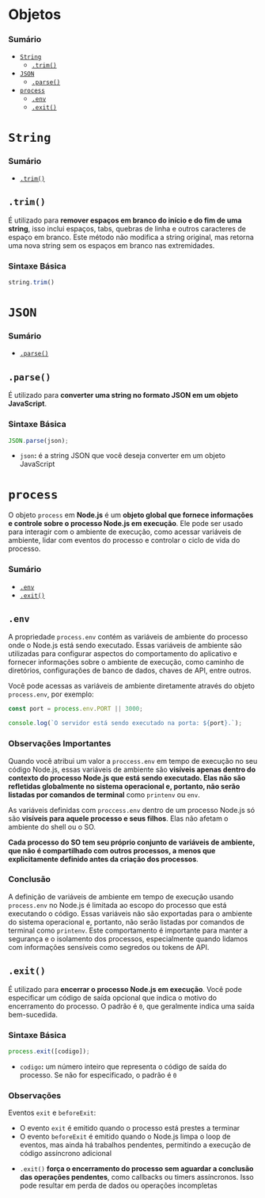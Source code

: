 # Objetos

<!-- - Pontuar o que são objetos -->

### Sumário

- [`String`](#string)
    + [`.trim()`](#string-trim)
- [`JSON`](#json)
    + [`.parse()`](#json-parse)
- [`process`](#process)
    + [`.env`](#process-env)
    + [`.exit()`](#process-exit)

# <a id="string">`String`</a>

### Sumário

- [`.trim()`](#string-trim)

## <a id="string-trim">`.trim()`</a>

É utilizado para **remover espaços em branco do início e do fim de uma string**, isso inclui espaços, tabs, quebras de linha e outros caracteres de espaço em branco. Este método não modifica a string original, mas retorna uma nova string sem os espaços em branco nas extremidades.

### Sintaxe Básica

```JavaScript
string.trim()
```

# <a id="json">`JSON`</a>

### Sumário

- [`.parse()`](json-parse)

## <a id="json-parse">`.parse()`</a>

É utilizado para **converter uma string no formato JSON em um objeto JavaScript**.

### Sintaxe Básica

```JavaScript
JSON.parse(json);
```

- `json`**:** é a string JSON que você deseja converter em um objeto JavaScript

# <a id="process">`process`</a>

O objeto `process` em **Node.js** é um **objeto global que fornece informações e controle sobre o processo Node.js em execução**. Ele pode ser usado para interagir com o ambiente de execução, como acessar variáveis de ambiente, lidar com eventos do processo e controlar o ciclo de vida do processo.

### Sumário

- [`.env`](#process-env)
- [`.exit()`](#process-exit)

## <a id="process-env">`.env`</a>

A propriedade `process.env` contém as variáveis de ambiente do processo onde o Node.js está sendo executado. Essas variáveis de ambiente são utilizadas para configurar aspectos do comportamento do aplicativo e fornecer informações sobre o ambiente de execução, como caminho de diretórios, configurações de banco de dados, chaves de API, entre outros.

Você pode acessas as variáveis de ambiente diretamente através do objeto `process.env`, por exemplo:

```JavaScript
const port = process.env.PORT || 3000;

console.log(`O servidor está sendo executado na porta: ${port}.`);
```

### Observações Importantes

Quando você atribui um valor a `proccess.env` em tempo de execução no seu código Node.js, essas variáveis de ambiente são **visíveis apenas dentro do contexto do processo Node.js que está sendo executado. Elas não são refletidas globalmente no sistema operacional e, portanto, não serão listadas por comandos de terminal** como `printenv` ou `env`.

As variáveis definidas com `proccess.env` dentro de um processo Node.js só são **visíveis para aquele processo e seus filhos**. Elas não afetam o ambiente do shell ou o SO.

**Cada processo do SO tem seu próprio conjunto de variáveis de ambiente, que não é compartilhado com outros processos, a menos que explicitamente definido antes da criação dos processos**.

### Conclusão

A definição de variáveis de ambiente em tempo de execução usando `process.env` no Node.js é limitada ao escopo do processo que está executando o código. Essas variáveis não são exportadas para o ambiente do sistema operacional e, portanto, não serão listadas por comandos de terminal como `printenv`. Este comportamento é importante para manter a segurança e o isolamento dos processos, especialmente quando lidamos com informações sensíveis como segredos ou tokens de API.

## <a id="process-exit">`.exit()`</a>

É utilizado para **encerrar o processo Node.js em execução**. Você pode especificar um código de saída opcional que indica o motivo do encerramento do processo. O padrão é `0`, que geralmente indica uma saída bem-sucedida.

### Sintaxe Básica

```JavaScript
process.exit([codigo]);
```

- `codigo`**:** um número inteiro que representa o código de saída do processo. Se não for especificado, o padrão é `0`

### Observações

Eventos `exit` e `beforeExit`:

- O evento `exit` é emitido quando o processo está prestes a terminar
- O evento `beforeExit` é emitido quando o Node.js limpa o loop de eventos, mas ainda há trabalhos pendentes, permitindo a execução de código assíncrono adicional

+ `.exit()` **força o encerramento do processo sem aguardar a conclusão das operações pendentes**, como callbacks ou timers assíncronos. Isso pode resultar em perda de dados ou operações incompletas